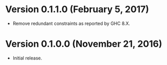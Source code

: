 # Version 0.1.1.0 (February 5, 2017)

  * Remove redundant constraints as reported by GHC 8.X.

# Version 0.1.0.0 (November 21, 2016)

  * Initial release.
